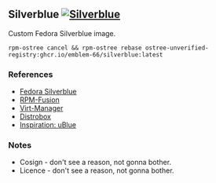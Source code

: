 ## Silverblue [![Silverblue](https://github.com/Emblem-66/Fedora-OSTree-Images/actions/workflows/build.yml/badge.svg)](https://github.com/Emblem-66/Fedora-OSTree-Images/actions/workflows/build.yml)

Custom Fedora Silverblue image.

``` shell
rpm-ostree cancel && rpm-ostree rebase ostree-unverified-registry:ghcr.io/emblem-66/silverblue:latest
```

### References
- [Fedora Silverblue](https://fedoraproject.org/silverblue)
- [RPM-Fusion](https://rpmfusion.org/Howto/OSTree)
- [Virt-Manager](https://virt-manager.org)
- [Distrobox](https://github.com/89luca89/distrobox)
- [Inspiration: uBlue](https://github.com/ublue-os)
### Notes
- Cosign - don't see a reason, not gonna bother.
- Licence - don't see a reason, not gonna bother.
